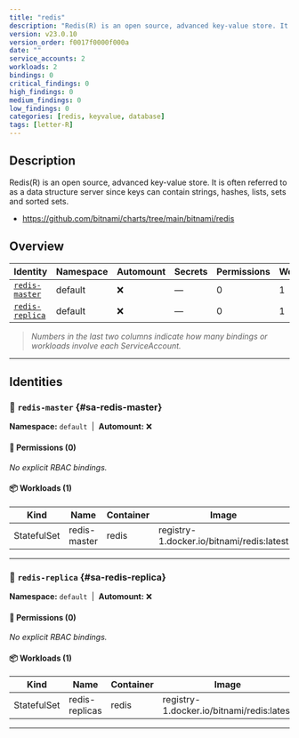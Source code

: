 ```yaml
---
title: "redis"
description: "Redis(R) is an open source, advanced key-value store. It is often referred to as a data structure server since keys can contain strings, hashes, lists, sets and sorted sets."
version: v23.0.10
version_order: f0017f0000f000a
date: ""
service_accounts: 2
workloads: 2
bindings: 0
critical_findings: 0
high_findings: 0
medium_findings: 0
low_findings: 0
categories: [redis, keyvalue, database]
tags: [letter-R]
---
```


## Description

Redis(R) is an open source, advanced key-value store. It is often referred to as a data structure server since keys can contain strings, hashes, lists, sets and sorted sets.

- https://github.com/bitnami/charts/tree/main/bitnami/redis

## Overview

| Identity                             | Namespace | Automount | Secrets | Permissions | Workloads | Risk |
| ------------------------------------ | --------- | --------- | ------- | ----------- | --------- | ---- |
| [`redis-master`](#sa-redis-master)   | default   | ❌        | —       | 0           | 1         | —    |
| [`redis-replica`](#sa-redis-replica) | default   | ❌        | —       | 0           | 1         | —    |

> _Numbers in the last two columns indicate how many bindings or workloads involve each ServiceAccount._

---

## Identities

### 🤖 `redis-master` {#sa-redis-master}

**Namespace:** `default`  |  **Automount:** ❌

#### 🔑 Permissions (0)

_No explicit RBAC bindings._

#### 📦 Workloads (1)

| Kind        | Name         | Container | Image                                     |
| ----------- | ------------ | --------- | ----------------------------------------- |
| StatefulSet | redis-master | redis     | registry-1.docker.io/bitnami/redis:latest |

---

### 🤖 `redis-replica` {#sa-redis-replica}

**Namespace:** `default`  |  **Automount:** ❌

#### 🔑 Permissions (0)

_No explicit RBAC bindings._

#### 📦 Workloads (1)

| Kind        | Name           | Container | Image                                     |
| ----------- | -------------- | --------- | ----------------------------------------- |
| StatefulSet | redis-replicas | redis     | registry-1.docker.io/bitnami/redis:latest |

---
